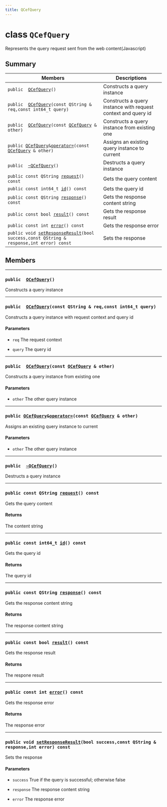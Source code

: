 ```yaml
---
title: QCefQuery
---
```


# class `QCefQuery` <a id="class_q_cef_query" class="anchor"></a>

Represents the query request sent from the web content(Javascript)

## Summary

 Members                        | Descriptions                                
--------------------------------|---------------------------------------------
`public  `[`QCefQuery`](#class_q_cef_query_1a22d9fddcadce7a6e0259c691634c4d7a)`()` | Constructs a query instance
`public  `[`QCefQuery`](#class_q_cef_query_1a4371b3245657bf41312aead3a88cbe33)`(const QString & req,const int64_t query)` | Constructs a query instance with request context and query id
`public  `[`QCefQuery`](#class_q_cef_query_1a15297bbfd653f64aa48cec2347562b9e)`(const `[`QCefQuery`](#class_q_cef_query)` & other)` | Constructs a query instance from existing one
`public `[`QCefQuery`](#class_q_cef_query)` & `[`operator=`](#class_q_cef_query_1adb304235ed62a9cac92338a415bfb058)`(const `[`QCefQuery`](#class_q_cef_query)` & other)` | Assigns an existing query instance to current
`public  `[`~QCefQuery`](#class_q_cef_query_1a402d117cbd2d37681394f86d31ed11a3)`()` | Destructs a query instance
`public const QString `[`request`](#class_q_cef_query_1a16d137bcc1bf2ef9bc8969ff1bd091e7)`() const` | Gets the query content
`public const int64_t `[`id`](#class_q_cef_query_1afa08eaa6e1957219028db0256edd5d46)`() const` | Gets the query id
`public const QString `[`response`](#class_q_cef_query_1a663d5945146bebe69a0a3c5448bb9280)`() const` | Gets the response content string
`public const bool `[`result`](#class_q_cef_query_1a8c2d78e19628d8066570338d659bc9b2)`() const` | Gets the response result
`public const int `[`error`](#class_q_cef_query_1ab35201ac89d89f1445538f82a12f8fa8)`() const` | Gets the response error
`public void `[`setResponseResult`](#class_q_cef_query_1aa86db4e257e3dc4e29c7906d80e06f28)`(bool success,const QString & response,int error) const` | Sets the response

## Members

---
### `public  `[`QCefQuery`](#class_q_cef_query_1a22d9fddcadce7a6e0259c691634c4d7a)`()` <a id="class_q_cef_query_1a22d9fddcadce7a6e0259c691634c4d7a" class="anchor"></a>

Constructs a query instance

---
### `public  `[`QCefQuery`](#class_q_cef_query_1a4371b3245657bf41312aead3a88cbe33)`(const QString & req,const int64_t query)` <a id="class_q_cef_query_1a4371b3245657bf41312aead3a88cbe33" class="anchor"></a>

Constructs a query instance with request context and query id

#### Parameters
* `req` The request context

* `query` The query id

---
### `public  `[`QCefQuery`](#class_q_cef_query_1a15297bbfd653f64aa48cec2347562b9e)`(const `[`QCefQuery`](#class_q_cef_query)` & other)` <a id="class_q_cef_query_1a15297bbfd653f64aa48cec2347562b9e" class="anchor"></a>

Constructs a query instance from existing one

#### Parameters
* `other` The other query instance

---
### `public `[`QCefQuery`](#class_q_cef_query)` & `[`operator=`](#class_q_cef_query_1adb304235ed62a9cac92338a415bfb058)`(const `[`QCefQuery`](#class_q_cef_query)` & other)` <a id="class_q_cef_query_1adb304235ed62a9cac92338a415bfb058" class="anchor"></a>

Assigns an existing query instance to current

#### Parameters
* `other` The other query instance

---
### `public  `[`~QCefQuery`](#class_q_cef_query_1a402d117cbd2d37681394f86d31ed11a3)`()` <a id="class_q_cef_query_1a402d117cbd2d37681394f86d31ed11a3" class="anchor"></a>

Destructs a query instance

---
### `public const QString `[`request`](#class_q_cef_query_1a16d137bcc1bf2ef9bc8969ff1bd091e7)`() const` <a id="class_q_cef_query_1a16d137bcc1bf2ef9bc8969ff1bd091e7" class="anchor"></a>

Gets the query content

#### Returns
The content string

---
### `public const int64_t `[`id`](#class_q_cef_query_1afa08eaa6e1957219028db0256edd5d46)`() const` <a id="class_q_cef_query_1afa08eaa6e1957219028db0256edd5d46" class="anchor"></a>

Gets the query id

#### Returns
The query id

---
### `public const QString `[`response`](#class_q_cef_query_1a663d5945146bebe69a0a3c5448bb9280)`() const` <a id="class_q_cef_query_1a663d5945146bebe69a0a3c5448bb9280" class="anchor"></a>

Gets the response content string

#### Returns
The response content string

---
### `public const bool `[`result`](#class_q_cef_query_1a8c2d78e19628d8066570338d659bc9b2)`() const` <a id="class_q_cef_query_1a8c2d78e19628d8066570338d659bc9b2" class="anchor"></a>

Gets the response result

#### Returns
The respone result

---
### `public const int `[`error`](#class_q_cef_query_1ab35201ac89d89f1445538f82a12f8fa8)`() const` <a id="class_q_cef_query_1ab35201ac89d89f1445538f82a12f8fa8" class="anchor"></a>

Gets the response error

#### Returns
The response error

---
### `public void `[`setResponseResult`](#class_q_cef_query_1aa86db4e257e3dc4e29c7906d80e06f28)`(bool success,const QString & response,int error) const` <a id="class_q_cef_query_1aa86db4e257e3dc4e29c7906d80e06f28" class="anchor"></a>

Sets the response

#### Parameters
* `success` True if the query is successful; otherwise false

* `response` The response content string

* `error` The response error

